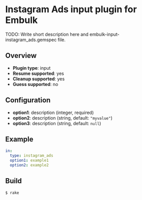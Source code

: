# Instagram Ads input plugin for Embulk

TODO: Write short description here and embulk-input-instagram_ads.gemspec file.

## Overview

* **Plugin type**: input
* **Resume supported**: yes
* **Cleanup supported**: yes
* **Guess supported**: no

## Configuration

- **option1**: description (integer, required)
- **option2**: description (string, default: `"myvalue"`)
- **option3**: description (string, default: `null`)

## Example

```yaml
in:
  type: instagram_ads
  option1: example1
  option2: example2
```


## Build

```
$ rake
```
